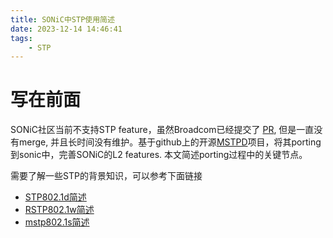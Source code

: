 ```yaml
---
title: SONiC中STP使用简述
date: 2023-12-14 14:46:41
tags:
    - STP
---
```


# 写在前面

SONiC社区当前不支持STP feature，虽然Broadcom已经提交了 [PR](https://github.com/sonic-net/sonic-buildimage/pull/3463), 但是一直没有merge, 并且长时间没有维护。基于github上的开源[MSTPD](https://github.com/mstpd/mstpd)项目，将其porting到sonic中，完善SONiC的L2 features. 本文简述porting过程中的关键节点。

<!--more-->

需要了解一些STP的背景知识，可以参考下面链接
- [STP802.1d简述](https://rancho333.github.io/2022/07/07/STP802-1d%E7%AE%80%E8%BF%B0/)
- [RSTP802.1w简述](https://rancho333.github.io/2022/07/07/RSTP802-1w%E7%AE%80%E8%BF%B0/)
- [mstp802.1s简述](https://rancho333.github.io/2022/07/07/mstp802-1s%E7%AE%80%E8%BF%B0/)

